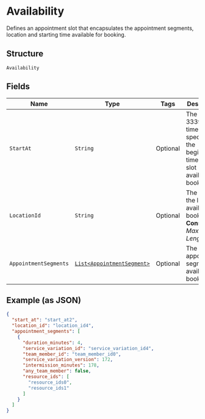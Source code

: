 
# Availability

Defines an appointment slot that encapsulates the appointment segments, location and starting time available for booking.

## Structure

`Availability`

## Fields

| Name | Type | Tags | Description | Getter |
|  --- | --- | --- | --- | --- |
| `StartAt` | `String` | Optional | The RFC 3339 timestamp specifying the beginning time of the slot available for booking. | String getStartAt() |
| `LocationId` | `String` | Optional | The ID of the location available for booking.<br>**Constraints**: *Maximum Length*: `32` | String getLocationId() |
| `AppointmentSegments` | [`List<AppointmentSegment>`](../../doc/models/appointment-segment.md) | Optional | The list of appointment segments available for booking | List<AppointmentSegment> getAppointmentSegments() |

## Example (as JSON)

```json
{
  "start_at": "start_at2",
  "location_id": "location_id4",
  "appointment_segments": [
    {
      "duration_minutes": 4,
      "service_variation_id": "service_variation_id4",
      "team_member_id": "team_member_id0",
      "service_variation_version": 172,
      "intermission_minutes": 178,
      "any_team_member": false,
      "resource_ids": [
        "resource_ids0",
        "resource_ids1"
      ]
    }
  ]
}
```

